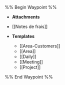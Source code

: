 %% Begin Waypoint %%
- **Attachments**

- [[Notes de frais]]
- **Templates**
	- [[Area-Customers]]
	- [[Area]]
	- [[Daily]]
	- [[Meeting]]
	- [[Project]]

%% End Waypoint %%